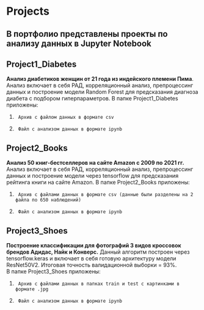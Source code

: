 # Projects
## В портфолио представлены проекты по анализу данных в Jupyter Notebook
## Project1_Diabetes

**Анализ диабетиков женщин от 21 года из индейского племени Пима**. Анализ включает в себя РАД, корреляционный анализ, препроцессинг данных и построение модели Random Forest для предсказания диагноза диабета с подбором гиперпараметров. 
В папке Project1_Diabetes приложены: 
1.      Архив с файлом данных в формате csv
2.      Файл с анализом данных в формате ipynb


## Project2_Books

**Анализ 50 книг-бестселлеров на сайте Amazon с 2009 по 2021 гг.** Анализ включает в себя РАД, корреляционный анализ, препроцессинг данных и построение модели через tensorflow для предсказания рейтинга книги на сайте Amazon. 
В папке Project2_Books приложены: 
1.      Архив с файлами данных в формате csv (данные были разделены на 2 файла по 650 наблюдений)
2.      Файл с анализом данных в формате ipynb


## Project3_Shoes

**Построение классификации для фотографий 3 видов кроссовок брендов Адидас, Найк и Конверс.** Данный алгоритм построен через tensorflow.keras и включает в себя готовую архитектуру модели ResNet50V2. Итоговая точность валидационной выборки = 93%.  
В папке Project3_Shoes приложены: 
1.      Архив с файлами данных в папках train и test с картинками в формате .jpg
2.      Файл с анализом данных в формате ipynb
